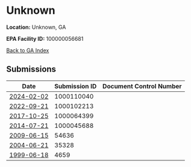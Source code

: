 # Unknown

**Location:** Unknown, GA

**EPA Facility ID:** 100000056681

[Back to GA Index](../../index.md)

## Submissions

| Date | Submission ID | Document Control Number |
|------|--------------|-------------------------|
| [2024-02-02](submissions/1000110040.md) | 1000110040 |  |
| [2022-09-21](submissions/1000102213.md) | 1000102213 |  |
| [2017-10-25](submissions/1000064399.md) | 1000064399 |  |
| [2014-07-21](submissions/1000045688.md) | 1000045688 |  |
| [2009-06-15](submissions/54636.md) | 54636 |  |
| [2004-06-21](submissions/35328.md) | 35328 |  |
| [1999-06-18](submissions/4659.md) | 4659 |  |
